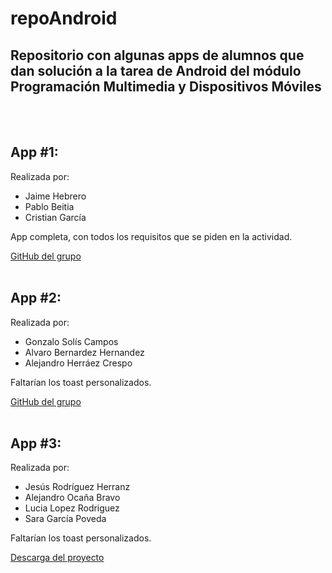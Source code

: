 # repoAndroid
## Repositorio con algunas apps de alumnos que dan solución a la tarea de Android del módulo Programación Multimedia y Dispositivos Móviles
<br><br>

## App #1:
Realizada por:
* Jaime Hebrero
* Pablo Beitia
* Cristian García

App completa, con todos los requisitos que se piden en la actividad.

[GitHub del grupo](https://github.com/crisgarlag/Actividad1_ProgramacionMultimedia/tree/master)
<br><br>

## App #2:
Realizada por:
* Gonzalo Solís Campos
* Alvaro Bernardez Hernandez
* Alejandro Herráez Crespo 

Faltarían los toast personalizados.

[GitHub del grupo](https://github.com/GonzaloSC95/Actividad3_Agenda.git)
<br><br>

## App #3:
Realizada por:
* Jesús Rodríguez Herranz
* Alejandro Ocaña Bravo
* Lucia Lopez Rodriguez
* Sara García Poveda

Faltarían los toast personalizados.

[Descarga del proyecto](https://drive.google.com/file/d/1yKQWKU3DXc-tmKVj2Ya_Ez9dY9ZEy2M2/view?usp=sharing)

<br><br>
